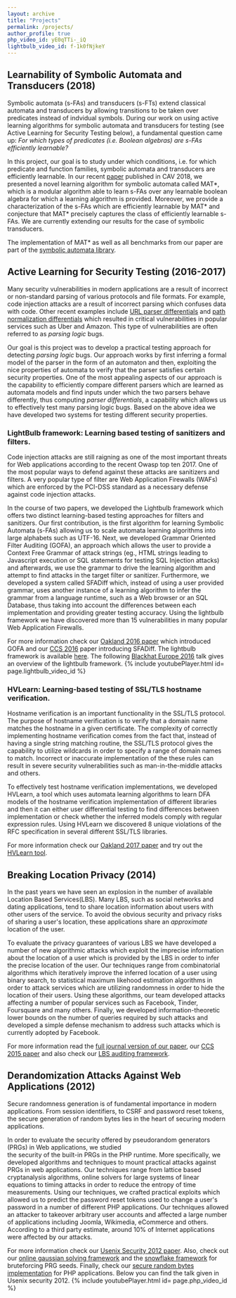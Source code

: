 ```yaml
---
layout: archive
title: "Projects"
permalink: /projects/
author_profile: true
php_video_id: yE0qTTi-_iQ
lightbulb_video_id: f-1k0fNjkeY
---
```


## Learnability of Symbolic Automata and Transducers (2018)
Symbolic automata (s-FAs) and transducers (s-FTs) extend classical automata and transducers by allowing 
transitions to be taken over predicates instead of indvidual symbols.
During our work on using active learning algorithms for symbolic automata and transducers for testing
(see Active Learning for Security Testing below), a fundamental question came up: 
*For which types of predicates (i.e. Boolean algebras) are s-FAs efficiently learnable?* 

In this project, our goal is to study under which conditions, i.e. for which predicate and function families, 
symbolic automata and transducers are efficiently learnable. In our recent [paper](/files/cav18.pdf) published in CAV 2018,
we presented a novel learning algorithm for symbolic automata called MAT\*, which is a modular algorithm able to learn 
s-FAs over any learnable boolean algebra for which a learning algorithm is provided. Moreover, we provide a characterization
of the s-FAs which are efficiently learnable by MAT\* and conjecture that MAT* precisely captures the class of efficiently learnable s-FAs.
We are currently extending our results for the case of symbolic transducers. 

The implementation of MAT\* as well as all benchmarks from our paper are part of the [symbolic automata library](https://github.com/lorisdanto/symbolicautomata).


## Active Learning for Security Testing (2016-2017)
Many security vulnerabilities in modern applications are  a result of incorrect or non-standard parsing of 
various protocols and file formats. For example, code injection attacks are a result of 
incorrect parsing which confuses data with code. Other recent examples include 
[URL parser differentials](https://www.blackhat.com/docs/us-17/thursday/us-17-Tsai-A-New-Era-Of-SSRF-Exploiting-URL-Parser-In-Trending-Programming-Languages.pdf) 
and [path normalization differentials](https://i.blackhat.com/us-18/Wed-August-8/us-18-Orange-Tsai-Breaking-Parser-Logic-Take-Your-Path-Normalization-Off-And-Pop-0days-Out-2.pdf) which resulted in critical vulnerabilities in popular services such as Uber and Amazon. This type of vulnerabilities are often referred to as *parsing logic* bugs.

Our goal is this project was to develop a practical testing approach for detecting *parsing logic* bugs.
Our approach works by first inferring a formal model of the parser in the form of an automaton and then, 
exploiting the nice properties of automata to verify that the parser satisfies certain security properties. 
One of the most appealing aspects of our approach is the capability to efficiently compare different parsers 
which are learned as automata models and find inputs under which the two parsers behave differently, thus
computing *parser differentials*, a capability which allows us to effectively test many parsing logic bugs.
Based on the above idea we have developed two systems for testing different security properties.

### LightBulb framework: Learning based testing of sanitizers and filters.
Code injection attacks are still raigning as one of the most important threats for Web applications
according to the recent Owasp top ten 2017. One of the most popular ways to defend against 
these attacks are sanitizers and filters. A very popular type of filter are Web Application Firewalls (WAFs)
which are enforced by the PCI-DSS standard as a necessary defense against code injection attacks. 

In the course of two papers, we developed the Lightbulb framework which offers two distinct 
learning-based testing approaches for filters and sanitizers. Our first contribution, is the first 
algorithm for learning Symbolic Automata (s-FAs) allowing us to scale automata learning algorithms into 
large alphabets such as UTF-16.
Next, we developed Grammar Oriented Filter Auditing (GOFA), an approach which allows the user to 
provide a Context Free Grammar of attack strings (eg., HTML strings leading to Javascript execution or 
SQL statements for testing SQL Injection attacks) and afterwards, we use the grammar to drive the learning 
algorithm and attempt to find attacks in the target filter or sanitizer. 
Furthermore, we developed a system called SFADiff which, instead of using a user provided grammar, 
uses another instance of a learning algorithm to infer the grammar from a language runtime, 
such as a Web browser or an SQL Database, thus taking into account the differences between each implementation
and providing greater testing accuracy. 
Using the lightbulb framework we have discovered more than 15 vulnerabilities in many popular Web Application Firewalls. 


For more information check our [Oakland 2016 paper](/files/snp16.pdf) which introduced GOFA and our [CCS 2016](/files/ccs16.pdf) paper introducing SFADiff. The lightbulb framework is available [here](https://github.com/lightbulb-framework/lightbulb-framework).
The following [Blackhat Europe 2016](https://blackhat.com) talk gives an overview of the lightbulb framework.
{% include youtubePlayer.html id= page.lightbulb_video_id %}



### HVLearn: Learning-based testing of SSL/TLS hostname verification.
Hostname verification is an important functionality in the SSL/TLS protocol. The purpose of hostname
verification is to verify that a domain name matches the hostname in a given certificate. The complexity of
correctly implementing hostname verification comes from the fact that, instead of having a single string matching routine, 
the SSL/TLS protocol gives the capability to utilize wildcards in order to specify a range of domain names to match.
Incorrect or inaccurate implementation of the these rules can result in severe security vulnerabilities 
such as man-in-the-middle attacks and others. 

To effectively test hostname verification implementations, we developed HVLearn, a tool which uses automata 
learning algorithms to learn DFA models of the hostname verification implementation of different libraries and 
then it can either user differential testing to find differences between implementation 
or check whether the inferred models comply with regular expression rules. 
Using HVLearn we discovered 8 unique violations of the RFC specification in several different SSL/TLS libraries.

For more information check our [Oakland 2017 paper](/files/snp17.pdf) and try out 
the [HVLearn tool](https://github.com/HVLearn/HVLearn).



## Breaking Location Privacy (2014)
In the past years we have seen an explosion in the number of available
Location Based Services(LBS). 
Many LBS, such as social networks and dating applications,
tend to share location information about users with other users of the service. 
To avoid the obvious security and privacy risks of sharing a user's location, these applications
share an *approximate* location of the user. 

To evaluate the privacy guarantees of various LBS we have developed a number of new
algorithmic attacks which exploit the imprecise information about the location of a user
which is provided by the LBS in order to infer the precise location of the user.
Our techniques range from combinatorial algorithms which iteratively improve the
inferred location of a user using binary search, to statistical maximum likehood
estimation algorithms in order to attack services which are utilizing randomness 
in order to hide the location of their users.
Using these algorithms, our team developed attacks
affecting a number of popular services such as Facebook, Tinder, Foursquare and
many others.
Finally, we developed information-theoretic lower bounds 
on the number of queries required by such attacks and developed a simple defense mechanism to
address such attacks which is currently adopted by Facebook.

For more information read the [full journal version of our paper](/files/tops2017.pdf), 
our [CCS 2015 paper](/files/ccs2015.pdf) and also check our 
[LBS auditing framework](https://github.com/nettrino/LBSProximityAuditor).


## Derandomization Attacks Against Web Applications (2012)
Secure randomness generation is of fundamental importance in modern applications. From session identifiers, to CSRF 
and password reset tokens, the secure generation of random bytes lies in the heart of securing modern applications.

In order to evaluate the security offered by pseudorandom generators (PRGs) in Web applications, we studied  
the security of the built-in PRGs in the PHP runtime.
More specifically, we developed algorithms and techniques to mount practical
attacks against PRGs in web applications.  Our techniques
range from lattice based cryptanalysis algorithms, online solvers for large systems of linear
equations to timing attacks in order to reduce the entropy of time measurements.
Using our techniques, we crafted practical exploits which allowed us to predict
the password reset tokens used to change a user's password in a number of
different PHP applications.  Our techniques allowed an attacker to takeover arbitrary
user accounts and affected a large number of applications including Joomla,
Wikimedia, eCommerce and others. According to a third party estimate, around 10%
of Internet applications were affected by our attacks.

For more information check our [Usenix Security 2012 paper](/files/usenix12.pdf). Also, check out our [online gaussian solving framework](https://github.com/GeorgeArgyros/mt_derand) and the [snowflake framework](https://github.com/GeorgeArgyros/snowflake) for bruteforcing PRG seeds. Finally, check our [secure random bytes implementation](https://github.com/GeorgeArgyros/Secure-random-bytes-in-PHP) for PHP applications.
Below you can find the talk given in Usenix security 2012.
{% include youtubePlayer.html id= page.php_video_id %}
